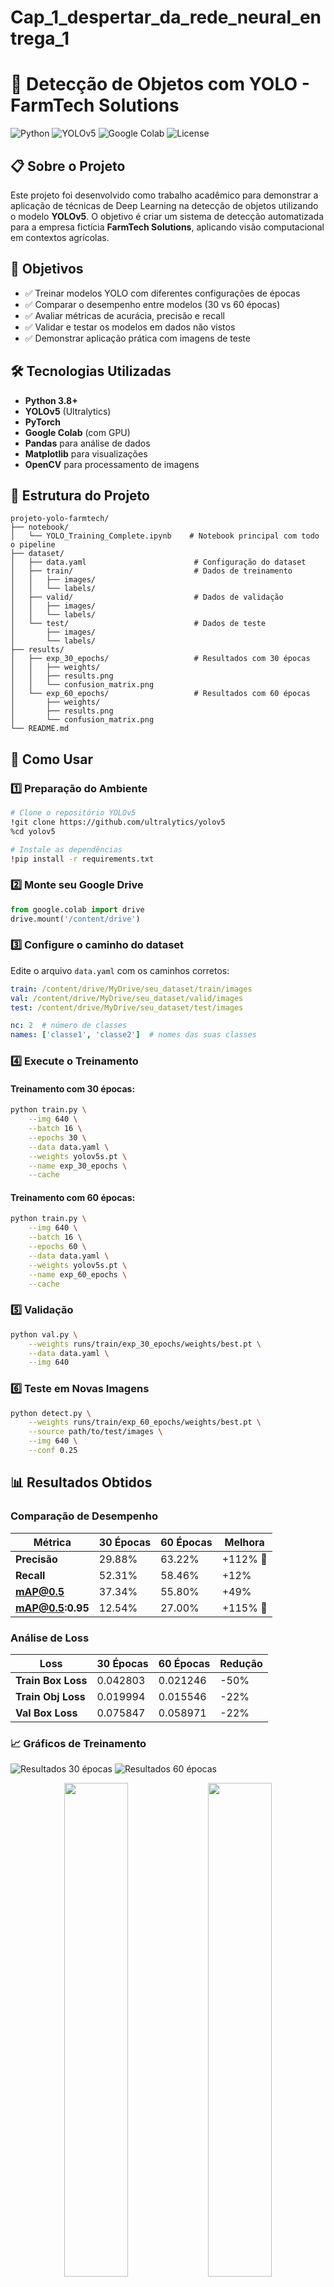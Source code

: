 # Cap_1_despertar_da_rede_neural_entrega_1
# 🌾 Detecção de Objetos com YOLO - FarmTech Solutions

![Python](https://img.shields.io/badge/Python-3.8+-blue.svg)
![YOLOv5](https://img.shields.io/badge/YOLOv5-Ultralytics-green.svg)
![Google Colab](https://img.shields.io/badge/Platform-Google%20Colab-orange.svg)
![License](https://img.shields.io/badge/License-MIT-yellow.svg)

## 📋 Sobre o Projeto

Este projeto foi desenvolvido como trabalho acadêmico para demonstrar a aplicação de técnicas de Deep Learning na detecção de objetos utilizando o modelo **YOLOv5**. O objetivo é criar um sistema de detecção automatizada para a empresa fictícia **FarmTech Solutions**, aplicando visão computacional em contextos agrícolas.

## 🎯 Objetivos

- ✅ Treinar modelos YOLO com diferentes configurações de épocas
- ✅ Comparar o desempenho entre modelos (30 vs 60 épocas)
- ✅ Avaliar métricas de acurácia, precisão e recall
- ✅ Validar e testar os modelos em dados não vistos
- ✅ Demonstrar aplicação prática com imagens de teste

## 🛠️ Tecnologias Utilizadas

- **Python 3.8+**
- **YOLOv5** (Ultralytics)
- **PyTorch**
- **Google Colab** (com GPU)
- **Pandas** para análise de dados
- **Matplotlib** para visualizações
- **OpenCV** para processamento de imagens

## 📁 Estrutura do Projeto

```
projeto-yolo-farmtech/
├── notebook/
│   └── YOLO_Training_Complete.ipynb    # Notebook principal com todo o pipeline
├── dataset/
│   ├── data.yaml                        # Configuração do dataset
│   ├── train/                           # Dados de treinamento
│   │   ├── images/
│   │   └── labels/
│   ├── valid/                           # Dados de validação
│   │   ├── images/
│   │   └── labels/
│   └── test/                            # Dados de teste
│       ├── images/
│       └── labels/
├── results/
│   ├── exp_30_epochs/                   # Resultados com 30 épocas
│   │   ├── weights/
│   │   ├── results.png
│   │   └── confusion_matrix.png
│   └── exp_60_epochs/                   # Resultados com 60 épocas
│       ├── weights/
│       ├── results.png
│       └── confusion_matrix.png
└── README.md
```

## 🚀 Como Usar

### 1️⃣ Preparação do Ambiente

```bash
# Clone o repositório YOLOv5
!git clone https://github.com/ultralytics/yolov5
%cd yolov5

# Instale as dependências
!pip install -r requirements.txt
```

### 2️⃣ Monte seu Google Drive

```python
from google.colab import drive
drive.mount('/content/drive')
```

### 3️⃣ Configure o caminho do dataset

Edite o arquivo `data.yaml` com os caminhos corretos:

```yaml
train: /content/drive/MyDrive/seu_dataset/train/images
val: /content/drive/MyDrive/seu_dataset/valid/images
test: /content/drive/MyDrive/seu_dataset/test/images

nc: 2  # número de classes
names: ['classe1', 'classe2']  # nomes das suas classes
```

### 4️⃣ Execute o Treinamento

#### Treinamento com 30 épocas:
```bash
python train.py \
    --img 640 \
    --batch 16 \
    --epochs 30 \
    --data data.yaml \
    --weights yolov5s.pt \
    --name exp_30_epochs \
    --cache
```

#### Treinamento com 60 épocas:
```bash
python train.py \
    --img 640 \
    --batch 16 \
    --epochs 60 \
    --data data.yaml \
    --weights yolov5s.pt \
    --name exp_60_epochs \
    --cache
```

### 5️⃣ Validação

```bash
python val.py \
    --weights runs/train/exp_30_epochs/weights/best.pt \
    --data data.yaml \
    --img 640
```

### 6️⃣ Teste em Novas Imagens

```bash
python detect.py \
    --weights runs/train/exp_60_epochs/weights/best.pt \
    --source path/to/test/images \
    --img 640 \
    --conf 0.25
```

## 📊 Resultados Obtidos

### Comparação de Desempenho

| Métrica | 30 Épocas | 60 Épocas | Melhora |
|---------|-----------|-----------|---------|
| **Precisão** | 29.88% | 63.22% | +112% 🚀 |
| **Recall** | 52.31% | 58.46% | +12% |
| **mAP@0.5** | 37.34% | 55.80% | +49% |
| **mAP@0.5:0.95** | 12.54% | 27.00% | +115% 🚀 |

### Análise de Loss

| Loss | 30 Épocas | 60 Épocas | Redução |
|------|-----------|-----------|---------|
| **Train Box Loss** | 0.042803 | 0.021246 | -50% |
| **Train Obj Loss** | 0.019994 | 0.015546 | -22% |
| **Val Box Loss** | 0.075847 | 0.058971 | -22% |

### 📈 Gráficos de Treinamento

![Resultados 30 épocas](./imagens_treinamento/grafico_treino_30.png)
![Resultados 60 épocas](./imagens_treinamento/grafico_treino_60.png)

<p align="center">
  <img src="results/exp_30_epochs/results.png" width="45%" />
  <img src="results/exp_60_epochs/results.png" width="45%" />
</p>

*Evolução das métricas durante o treinamento: 30 épocas (esquerda) vs 60 épocas (direita)*

### 🎯 Matriz de Confusão

![Matriz de Confusão 30 épocas](./imagens_treinamento/matriz_confusao_30.png)
![Matriz de Confusão 60 épocas](./imagens_treinamento/matriz_confusao_60.png)

<p align="center">
  <img src="results/exp_30_epochs/confusion_matrix.png" width="45%" />
  <img src="results/exp_60_epochs/confusion_matrix.png" width="45%" />
</p>

### 🖼️ Exemplos de Detecções

![Exemplo de detecção 1](./imagens_treinamento/exemplo_deteccao_30.jpg)
![Exemplo de detecção 2](./imagens_treinamento/exemplo_deteccao_60.jpg)

<p align="center">
  <img src="results/test_60_epochs/image1.jpg" width="45%" />
  <img src="results/test_60_epochs/image2.jpg" width="45%" />
</p>

## 💡 Conclusões

### ✅ Principais Descobertas

1. **Impacto das Épocas**: O aumento de 30 para 60 épocas resultou em melhorias significativas em todas as métricas, especialmente na precisão (+112%).

2. **Ausência de Overfitting**: As losses de validação continuaram diminuindo junto com as de treinamento, indicando que o modelo ainda tinha capacidade de aprendizado.

3. **Precisão vs Recall**: O modelo de 60 épocas apresentou melhor equilíbrio, sendo mais adequado para aplicações onde falsos positivos são críticos.

4. **Tempo vs Desempenho**: Embora o treinamento com 60 épocas leve o dobro do tempo, o ganho substancial em performance justifica o investimento.

### 🎯 Recomendações para FarmTech Solutions

- **Modelo Recomendado**: 60 épocas (ou mais)
- **Próximos Passos**:
  - Testar com 100+ épocas para verificar limite de melhoria
  - Experimentar modelos maiores (YOLOv5m, YOLOv5l)
  - Aumentar dataset com data augmentation
  - Ajustar hiperparâmetros (learning rate, batch size)

### 📉 Limitações Identificadas

- Dataset relativamente pequeno pode limitar a generalização
- mAP@0.5:0.95 ainda tem espaço para melhoria (27%)
- Necessário mais testes em condições variadas de iluminação

## 🔮 Trabalhos Futuros

- [ ] Implementar data augmentation
- [ ] Testar ensemble de modelos
- [ ] Otimizar para inferência em tempo real
- [ ] Deploy em edge devices (Raspberry Pi, Jetson Nano)
- [ ] Integração com sistema de alerta automático

## 👥 Equipe

- **[Seu Nome]** - Desenvolvimento e Treinamento
- **[Nome do Colega]** - Preparação do Dataset
- **[Outros Membros]** - Análise e Documentação

## 📚 Referências

- [YOLOv5 Official Repository](https://github.com/ultralytics/yolov5)
- [YOLOv5 Documentation](https://docs.ultralytics.com/)
- Redmon, J., & Farhadi, A. (2018). YOLOv3: An Incremental Improvement
- Jocher, G. (2020). YOLOv5: A State-of-the-Art Real-Time Object Detection

## 📄 Licença

Este projeto está sob a licença MIT. Veja o arquivo [LICENSE](LICENSE) para mais detalhes.

## 📞 Contato

Para dúvidas ou sugestões sobre o projeto:

- **Email**: seu.email@exemplo.com
- **LinkedIn**: [Seu Perfil](https://linkedin.com/in/seu-perfil)
- **GitHub**: [@seu-usuario](https://github.com/seu-usuario)

---

<p align="center">
  Feito com ❤️ e ☕ para FarmTech Solutions
</p>

<p align="center">
  <sub>Projeto Acadêmico - [Nome da Universidade] - 2024</sub>
</p>
